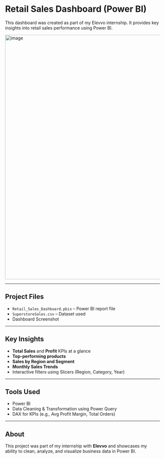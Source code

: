 #  Retail Sales Dashboard (Power BI)

This dashboard was created as part of my Elevvo internship. It provides key insights into retail sales performance using Power BI.

<img width="1413" height="796" alt="image" src="https://github.com/user-attachments/assets/d3e806c3-1702-422a-9276-506cface9d91" />

---

##  Project Files

- `Retail_Sales_Dashboard.pbix` – Power BI report file
- `SuperstoreSales.csv` – Dataset used 
- Dashboard Screenshot

---

##  Key Insights

-  **Total Sales** and **Profit** KPIs at a glance
-  **Top-performing products**
-  **Sales by Region and Segment**
-  **Monthly Sales Trends**
-  Interactive filters using Slicers (Region, Category, Year)

---

##  Tools Used

- Power BI
- Data Cleaning & Transformation using Power Query
- DAX for KPIs (e.g., Avg Profit Margin, Total Orders)

---

##  About

This project was part of my internship with **Elevvo** and showcases my ability to clean, analyze, and visualize business data in Power BI.
